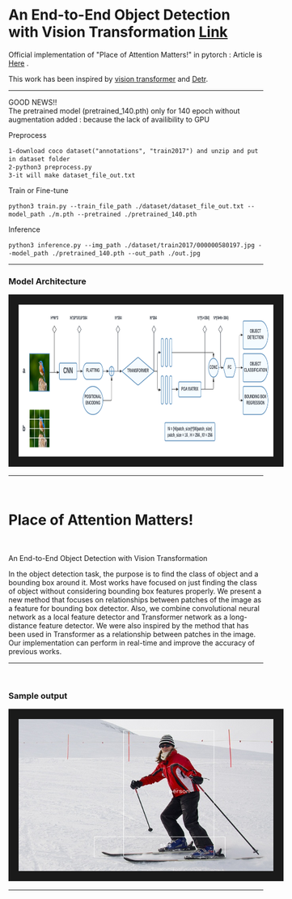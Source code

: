 # An End-to-End Object Detection with Vision Transformation [Link](article.pdf)

Official implementation of "Place of Attention Matters!" in pytorch : Article is [Here](article.pdf) .
<br/>

This work has been inspired by [vision transformer](https://arxiv.org/abs/2010.11929) and [Detr](https://arxiv.org/abs/2005.12872).
<br/>

---
GOOD NEWS!!<br/>
The pretrained model (pretrained_140.pth) only for 140 epoch without augmentation added : because the lack of availibility to GPU<br/>

Preprocess

    1-download coco dataset("annotations", "train2017") and unzip and put in dataset folder
    2-python3 preprocess.py
    3-it will make dataset_file_out.txt

Train or Fine-tune
    
    python3 train.py --train_file_path ./dataset/dataset_file_out.txt --model_path ./m.pth --pretrained ./pretrained_140.pth

Inference

    python3 inference.py --img_path ./dataset/train2017/000000580197.jpg --model_path ./pretrained_140.pth --out_path ./out.jpg
    
---
### Model Architecture
<img src="/model.png" width="900" height="300" border="20" title="model">

---

<br/>

# Place of Attention Matters! 
<br/>

An End-to-End Object Detection with Vision Transformation


In the object detection task, the purpose is to find the class of object and a bounding box
around it. Most works have focused on just finding the class of object without considering
bounding box features properly. We present a new method that focuses on relationships
between patches of the image as a feature for bounding box detector.
Also, we combine convolutional neural network as a local feature detector and
Transformer network as a long-distance feature detector. We were also inspired by the
method that has been used in Transformer as a relationship between patches in the image.
Our implementation can perform in real-time and improve the accuracy of previous works.

---
<br/>

### Sample output
<img src="/sample.jpg" width="900" height="300" border="20" title="model">

---

<br/>
